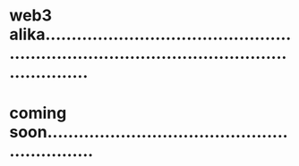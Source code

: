 # web3 alika...................................................................................................................
# coming soon..............................................................
